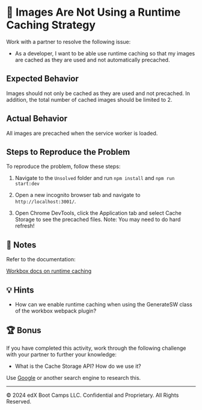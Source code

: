# 🐛 Images Are Not Using a Runtime Caching Strategy

Work with a partner to resolve the following issue:

* As a developer, I want to be able use runtime caching so that my images are cached as they are used and not automatically precached.

## Expected Behavior

Images should not only be cached as they are used and not precached. In addition, the total number of cached images should be limited to 2.

## Actual Behavior

All images are precached when the service worker is loaded.

## Steps to Reproduce the Problem

To reproduce the problem, follow these steps:

1. Navigate to the `Unsolved` folder and run `npm install` and `npm run start:dev`

2. Open a new incognito browser tab and navigate to `http://localhost:3001/`.

3. Open Chrome DevTools, click the Application tab and select Cache Storage to see the precached files. Note: You may need to do hard refresh!

## 📝 Notes

Refer to the documentation:

[Workbox docs on runtime caching](https://developers.google.com/web/tools/workbox/guides/generate-service-worker/webpack#adding_runtime_caching)

## 💡 Hints

* How can we enable runtime caching when using the GenerateSW class of the workbox webpack plugin?

## 🏆 Bonus

If you have completed this activity, work through the following challenge with your partner to further your knowledge:

* What is the Cache Storage API? How do we use it?

Use [Google](https://www.google.com) or another search engine to research this.

---
© 2024 edX Boot Camps LLC. Confidential and Proprietary. All Rights Reserved.
